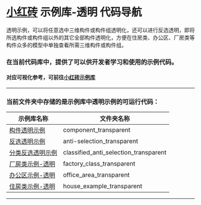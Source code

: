 # [小红砖](www.bos.xyz) 示例库-透明 代码导航


透明示例，可以将任意选中三维构件或构件组透明化，还可以进行反选透明，即将所选构件或构件组以外的其它全部构件透明化，方便在住房类、办公区、厂房类等构件众多的模型中单独查看所需三维构件或构件组。

### 在当前代码库中，提供了可以供开发者学习和使用的示例代码。

#### 对应可视化参考，可前往[小红砖示例库](https://www.bos.xyz/examples/)

---

### 当前文件夹中存储的是示例库中透明示例的可运行代码：

示例库名称 | 文件夹名称 
------------ | ------------- 
[构件透明示例](https://www.bos.xyz/examples/component_transparent.html?source=git) | component_transparent
[反选透明示例](https://www.bos.xyz/examples/counter_selection_transparent.html?source=git) | anti-selection_transparent
[分类反选透明示例](https://www.bos.xyz/examples/classified_counter_selection_transparent.html?source=git) | classified_anti_selection_transparent
[厂房类示例-透明](https://www.bos.xyz/examples/factory_class_transparent.html?source=git) | factory_class_transparent
[办公区示例-透明](https://www.bos.xyz/examples/office_area_transparent.html?source=git) | office_area_transparent
[住房类示例-透明](https://www.bos.xyz/examples/house_example_transparent.html?source=git) | house_example_transparent

---
